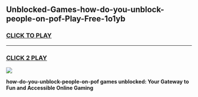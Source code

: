 
## Unblocked-Games-how-do-you-unblock-people-on-pof-Play-Free-1o1yb
<h3>
<a href="https://premium76.site?title=how-do-you-unblock-people-on-pof&ref=21A">CLICK TO PLAY</a></h3>
<hr>

<h3>
<a href="https://premium76.site?title=how-do-you-unblock-people-on-pof&ref=21A">CLICK 2 PLAY</a>
  
</h3>

<a href="https://premium76.site?title=how-do-you-unblock-people-on-pof&ref=21A"><img src="https://clearcache.store/games.png"></a>


**how-do-you-unblock-people-on-pof games unblocked: Your Gateway to Fun and Accessible Online Gaming**
